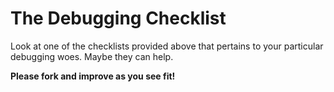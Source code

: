 # The Debugging Checklist

Look at one of the checklists provided above that pertains to your particular debugging woes. Maybe they can help.

**Please fork and improve as you see fit!**
